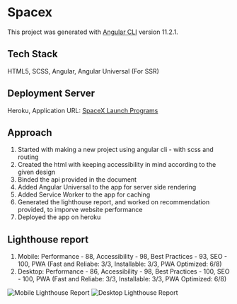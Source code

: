 # Spacex

This project was generated with [Angular CLI](https://github.com/angular/angular-cli) version 11.2.1.

## Tech Stack

HTML5, SCSS, Angular, Angular Universal (For SSR)

## Deployment Server

Heroku, Application URL: [SpaceX Launch Programs](https://infinite-tor-06221.herokuapp.com/)

## Approach

1. Started with making a new project using angular cli - with scss and routing
2. Created the html with keeping accessibility in mind according to the given design
3. Binded the api provided in the document
4. Added Angular Universal to the app for server side rendering
5. Added Service Worker to the app for caching
6. Generated the lighthouse report, and worked on recommendation provided, to imporve website performance
7. Deployed the app on heroku

## Lighthouse report

1. Mobile: Performance - 88, Accessibility - 98, Best Practices - 93, SEO - 100, PWA (Fast and Reliabe: 3/3, Installable: 3/3, PWA Optimized: 6/8)
2. Desktop: Performance - 86, Accessibility - 98, Best Practices - 100, SEO - 100, PWA (Fast and Reliabe: 3/3, Installable: 3/3, PWA Optimized: 6/8)

![Mobile Lighthouse Report](https://drive.google.com/file/d/1Qdz0264lBxCmHqsZx4wTSV7qU0YxGzAq/view?usp=sharing)
![Desktop Lighthouse Report](https://drive.google.com/file/d/1gUoBYd59cdpmGYLtMhHrOD87JYSW0Uh1/view?usp=sharing)
